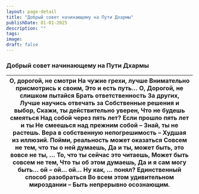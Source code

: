 ```yaml
---
layout: page-detail
title: "Добрый совет начинающему на Пути Дхармы"
publishDate: 01-01-2025
description: ""
tags:
image:
draft: false
---
```


### Добрый совет начинающему на Пути Дхармы

| О, дорогой, не смотри  На чужие грехи, лучше  Внимательно присмотрись к своим,  Это и есть путь…  О, Дорогой, не слишком пытайся  Брать ответственность  За других,  Лучше научись отвечать за  Собственные решения и выбор,  Скажи, ты действительно уверен,  Что не будешь смеяться  Над собой через пять лет?  Если прошло пять лет и ты  Не смеешься над прежним собой –  Знай, ты не растешь.  Вера в собственную непогрешимость –  Худшая из иллюзий.  Пойми, реальность может оказаться  Совсем не тем, что ты о ней думаешь,  Да и ты, может быть, это вовсе не ты, …  То, что ты сейчас это читаешь,  Может быть совсем не тем,  Что ты об этом думаешь,  Да и я сам могу быть… ой – ой… ой…  Ну как, … понял?  Единственный способ разобраться  Во всем этом удивительном мироздании –  Быть непрерывно осознающим. |
| ----------------------------------------------------------------------------------------------------------------------------------------------------------------------------------------------------------------------------------------------------------------------------------------------------------------------------------------------------------------------------------------------------------------------------------------------------------------------------------------------------------------------------------------------------------------------------------------------------------------------------------------------------------------------------------------------------------------------------------------------------------------------------------------------------------------------------- |
  
  
